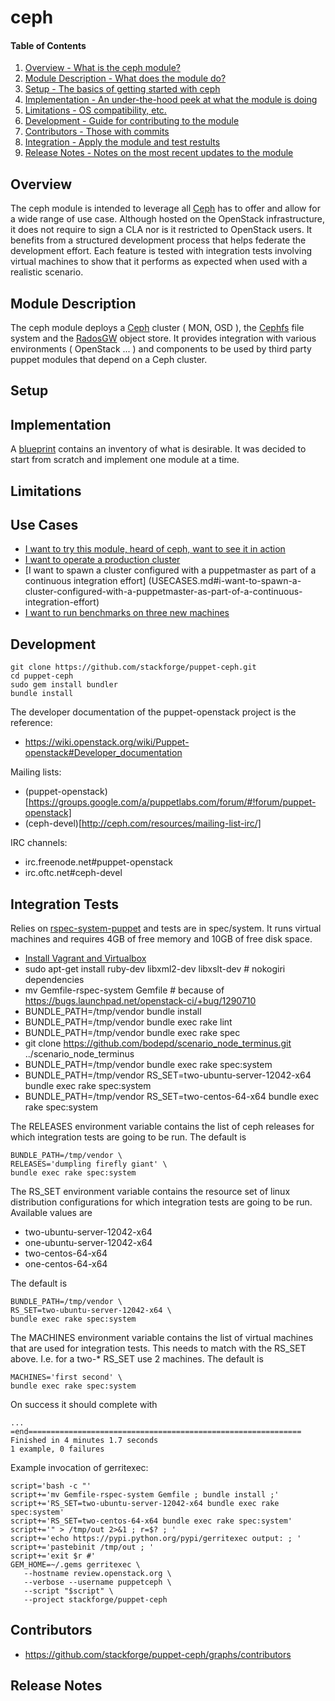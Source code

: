 ceph
====

#### Table of Contents

1. [Overview - What is the ceph module?](#overview)
2. [Module Description - What does the module do?](#module-description)
3. [Setup - The basics of getting started with ceph](#setup)
4. [Implementation - An under-the-hood peek at what the module is doing](#implementation)
5. [Limitations - OS compatibility, etc.](#limitations)
6. [Development - Guide for contributing to the module](#development)
7. [Contributors - Those with commits](#contributors)
7. [Integration - Apply the module and test restults](#integration-tests)
8. [Release Notes - Notes on the most recent updates to the module](#release-notes)

Overview
--------

The ceph module is intended to leverage all [Ceph](http://ceph.com/) has to offer and allow for a wide range of use case. Although hosted on the OpenStack infrastructure, it does not require to sign a CLA nor is it restricted to OpenStack users. It benefits from a structured development process that helps federate the development effort. Each feature is tested with integration tests involving virtual machines to show that it performs as expected when used with a realistic scenario.

Module Description
------------------

The ceph module deploys a [Ceph](http://ceph.com/) cluster ( MON, OSD ), the [Cephfs](http://ceph.com/docs/next/cephfs/) file system and the [RadosGW](http://ceph.com/docs/next/radosgw/) object store. It provides integration with various environments ( OpenStack ... ) and components to be used by third party puppet modules that depend on a Ceph cluster.

Setup
-----

Implementation
--------------

A [blueprint](https://wiki.openstack.org/wiki/Puppet-openstack/ceph-blueprint) contains an inventory of what is desirable. It was decided to start from scratch and implement one module at a time.

Limitations
-----------

Use Cases
---------

* [I want to try this module, heard of ceph, want to see it in action](USECASES.md#i-want-to-try-this-module,-heard-of-ceph,-want-to-see-it-in-action)
* [I want to operate a production cluster](USECASES.md#i-want-to-operate-a-production-cluster)
* [I want to spawn a cluster configured with a puppetmaster as part of a continuous integration effort] (USECASES.md#i-want-to-spawn-a-cluster-configured-with-a-puppetmaster-as-part-of-a-continuous-integration-effort)
* [I want to run benchmarks on three new machines](USECASES.md#i-want-to-run-benchmarks-on-three-new-machines)

Development
-----------

```
git clone https://github.com/stackforge/puppet-ceph.git
cd puppet-ceph
sudo gem install bundler
bundle install
```

The developer documentation of the puppet-openstack project is the reference:

* https://wiki.openstack.org/wiki/Puppet-openstack#Developer_documentation

Mailing lists:

* (puppet-openstack)[https://groups.google.com/a/puppetlabs.com/forum/#!forum/puppet-openstack]
* (ceph-devel)[http://ceph.com/resources/mailing-list-irc/]

IRC channels:

* irc.freenode.net#puppet-openstack
* irc.oftc.net#ceph-devel

Integration Tests
-----------------

Relies on
[rspec-system-puppet](https://github.com/puppetlabs/rspec-system-puppet)
and tests are in spec/system. It runs virtual machines and requires
4GB of free memory and 10GB of free disk space.

* [Install Vagrant and Virtualbox](http://docs-v1.vagrantup.com/v1/docs/getting-started/)
* sudo apt-get install ruby-dev libxml2-dev libxslt-dev # nokogiri dependencies
* mv Gemfile-rspec-system Gemfile # because of https://bugs.launchpad.net/openstack-ci/+bug/1290710
* BUNDLE_PATH=/tmp/vendor bundle install
* BUNDLE_PATH=/tmp/vendor bundle exec rake lint
* BUNDLE_PATH=/tmp/vendor bundle exec rake spec
* git clone https://github.com/bodepd/scenario_node_terminus.git ../scenario_node_terminus
* BUNDLE_PATH=/tmp/vendor bundle exec rake spec:system
* BUNDLE_PATH=/tmp/vendor RS_SET=two-ubuntu-server-12042-x64 bundle exec rake spec:system
* BUNDLE_PATH=/tmp/vendor RS_SET=two-centos-64-x64 bundle exec rake spec:system

The RELEASES environment variable contains the list of ceph releases
for which integration tests are going to be run. The default is

```
BUNDLE_PATH=/tmp/vendor \
RELEASES='dumpling firefly giant' \
bundle exec rake spec:system
```

The RS_SET environment variable contains the resource set of linux
distribution configurations for which integration tests are going
to be run. Available values are

* two-ubuntu-server-12042-x64
* one-ubuntu-server-12042-x64
* two-centos-64-x64
* one-centos-64-x64

The default is

```
BUNDLE_PATH=/tmp/vendor \
RS_SET=two-ubuntu-server-12042-x64 \
bundle exec rake spec:system
```

The MACHINES environment variable contains the list of virtual
machines that are used for integration tests. This needs to match
with the RS_SET above. I.e. for a two-* RS_SET use 2 machines.
The default is

```
MACHINES='first second' \
bundle exec rake spec:system
```

On success it should complete with

```
...
=end=============================================================
Finished in 4 minutes 1.7 seconds
1 example, 0 failures
```

Example invocation of gerritexec:

```
script='bash -c "'
script+='mv Gemfile-rspec-system Gemfile ; bundle install ;'
script+='RS_SET=two-ubuntu-server-12042-x64 bundle exec rake spec:system'
script+='RS_SET=two-centos-64-x64 bundle exec rake spec:system'
script+='" > /tmp/out 2>&1 ; r=$? ; '
script+='echo https://pypi.python.org/pypi/gerritexec output: ; '
script+='pastebinit /tmp/out ; '
script+='exit $r #'
GEM_HOME=~/.gems gerritexec \
   --hostname review.openstack.org \
   --verbose --username puppetceph \
   --script "$script" \
   --project stackforge/puppet-ceph
```

Contributors
------------

* https://github.com/stackforge/puppet-ceph/graphs/contributors

Release Notes
-------------
